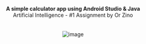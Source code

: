 <p align="center">
  <strong>A simple calculator app using Android Studio & Java
</strong><br>
Artificial Intelligence - #1 Assignment by Or Zino
<br><br><br>
 
 <img src="https://github.com/user-attachments/assets/3773d41d-d40c-47a6-8864-af28d317aca4" alt="image" /> 
  
</p>
